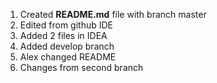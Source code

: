 1. Created **README.md** file with branch master
2. Edited from github IDE
3. Added 2 files in IDEA
4. Added develop branch
5. Alex changed README
6. Changes from second branch
